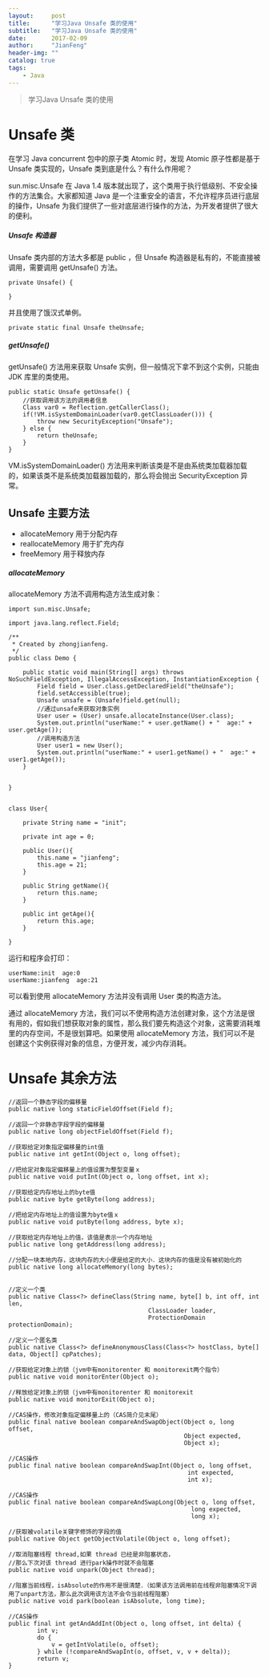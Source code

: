 ```yaml
---
layout:     post
title:      "学习Java Unsafe 类的使用"
subtitle:   "学习Java Unsafe 类的使用"
date:       2017-02-09
author:     "JianFeng"
header-img: ""
catalog: true
tags:
    - Java
---
```


> 学习Java Unsafe 类的使用

# Unsafe 类

在学习 Java concurrent 包中的原子类 Atomic 时，发现 Atomic 原子性都是基于 Unsafe 类实现的，Unsafe 类到底是什么？有什么作用呢？

sun.misc.Unsafe 在 Java 1.4 版本就出现了，这个类用于执行低级别、不安全操作的方法集合。大家都知道 Java 是一个注重安全的语言，不允许程序员进行底层的操作，Unsafe 为我们提供了一些对底层进行操作的方法，为开发者提供了很大的便利。


##### Unsafe 构造器
Unsafe 类内部的方法大多都是 public ，但 Unsafe 构造器是私有的，不能直接被调用，需要调用 getUnsafe() 方法。

    private Unsafe() {
    
    }
    
并且使用了饿汉式单例。

	private static final Unsafe theUnsafe;
    
    
##### getUnsafe() 
getUnsafe() 方法用来获取 Unsafe 实例，但一般情况下拿不到这个实例，只能由 JDK 库里的类使用。

    public static Unsafe getUnsafe() {
    	//获取调用该方法的调用者信息
        Class var0 = Reflection.getCallerClass();
        if(!VM.isSystemDomainLoader(var0.getClassLoader())) {
            throw new SecurityException("Unsafe");
        } else {
            return theUnsafe;
        }
    }
    
VM.isSystemDomainLoader() 方法用来判断该类是不是由系统类加载器加载的，如果该类不是系统类加载器加载的，那么将会抛出 SecurityException 异常。
 

## Unsafe 主要方法

- allocateMemory		用于分配内存
- reallocateMemory		用于扩充内存
- freeMemory			用于释放内存


##### allocateMemory 
allocateMemory 方法不调用构造方法生成对象：
	
	import sun.misc.Unsafe;
	
	import java.lang.reflect.Field;
	
	/**
	 * Created by zhongjianfeng.
	 */
	public class Demo {
	
	    public static void main(String[] args) throws NoSuchFieldException, IllegalAccessException, InstantiationException {
	        Field field = User.class.getDeclaredField("theUnsafe");
	        field.setAccessible(true);
	        Unsafe unsafe = (Unsafe)field.get(null);
	        //通过unsafe来获取对象实例
	        User user = (User) unsafe.allocateInstance(User.class);
	        System.out.println("userName:" + user.getName() + "  age:" + user.getAge());
	        //调用构造方法
	        User user1 = new User();
	        System.out.println("userName:" + user1.getName() + "  age:" + user1.getAge());
	    }
	
	
	}
	
	
	class User{
	
	    private String name = "init";
	
	    private int age = 0;
	
	    public User(){
	        this.name = "jianfeng";
	        this.age = 21;
	    }
	
	    public String getName(){
	        return this.name;
	    }
	
	    public int getAge(){
	        return this.age;
	    }
	
	}
	
	
运行和程序会打印：
	
	userName:init  age:0
	userName:jianfeng  age:21
	
可以看到使用 allocateMemory 方法并没有调用 User 类的构造方法。

通过 allocateMemory 方法，我们可以不使用构造方法创建对象，这个方法是很有用的，假如我们想获取对象的属性，那么我们要先构造这个对象，这需要消耗堆里的内存空间，不是很划算吧。如果使用 allocateMemory 方法，我们可以不是创建这个实例获得对象的信息，方便开发，减少内存消耗。





# Unsafe 其余方法

	
	//返回一个静态字段的偏移量
	public native long staticFieldOffset(Field f);
	
	//返回一个非静态字段字段的偏移量
	public native long objectFieldOffset(Field f);
	
	//获取给定对象指定偏移量的int值
	public native int getInt(Object o, long offset);
	
	//把给定对象指定偏移量上的值设置为整型变量ｘ
	public native void putInt(Object o, long offset, int x);
	
	//获取给定内存地址上的byte值
	public native byte getByte(long address);
	
	//把给定内存地址上的值设置为byte值ｘ
	public native void putByte(long address, byte x);
	
	//获取给定内存地址上的值，该值是表示一个内存地址
	public native long getAddress(long address);
	
	//分配一块本地内存，这块内存的大小便是给定的大小．这块内存的值是没有被初始化的
	public native long allocateMemory(long bytes);
	
	
	//定义一个类
	public native Class<?> defineClass(String name, byte[] b, int off, int len,
	                                       ClassLoader loader,
	                                       ProtectionDomain protectionDomain);
	
	//定义一个匿名类
	public native Class<?> defineAnonymousClass(Class<?> hostClass, byte[] data, Object[] cpPatches);
	
	//获取给定对象上的锁（jvm中有monitorenter 和 monitorexit两个指令）
	public native void monitorEnter(Object o);
	
	//释放给定对象上的锁（jvm中有monitorenter 和 monitorexit
	public native void monitorExit(Object o);
	
	//CAS操作，修改对象指定偏移量上的（CAS简介见末尾）
	public final native boolean compareAndSwapObject(Object o, long offset,
	                                                 Object expected,
	                                                 Object x);
	
	//CAS操作
	public final native boolean compareAndSwapInt(Object o, long offset,
	                                                  int expected,
	                                                  int x);
	
	//CAS操作
	public final native boolean compareAndSwapLong(Object o, long offset,
	                                                   long expected,
	                                                   long x);
	
	//获取被volatile关键字修饰的字段的值
	public native Object getObjectVolatile(Object o, long offset);
	
	//取消阻塞线程 thread,如果 thread 已经是非阻塞状态，
	//那么下次对该 thread 进行park操作时就不会阻塞
	public native void unpark(Object thread);
	
	//阻塞当前线程，isAbsolute的作用不是很清楚．（如果该方法调用前在线程非阻塞情况下调用了unpart方法，那么此次调用该方法不会令当前线程阻塞）
	public native void park(boolean isAbsolute, long time);
	
	//CAS操作
	public final int getAndAddInt(Object o, long offset, int delta) {
	        int v;
	        do {
	            v = getIntVolatile(o, offset);
	        } while (!compareAndSwapInt(o, offset, v, v + delta));
	        return v;
	}



























	
	